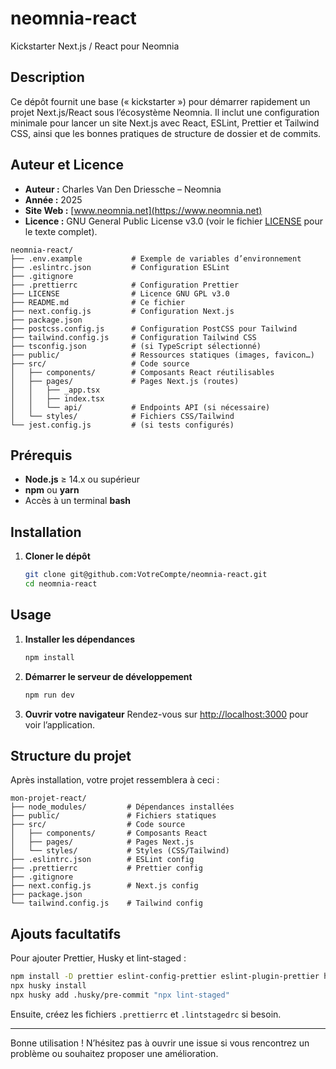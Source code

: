 # neomnia-react

Kickstarter Next.js / React pour Neomnia

## Description

Ce dépôt fournit une base (« kickstarter ») pour démarrer rapidement un projet Next.js/React sous l’écosystème Neomnia.
Il inclut une configuration minimale pour lancer un site Next.js avec React, ESLint, Prettier et Tailwind CSS, ainsi que les bonnes pratiques de structure de dossier et de commits.

## Auteur et Licence

* **Auteur :** Charles Van Den Driessche – Neomnia
* **Année :** 2025
* **Site Web :** [www.neomnia.net](https://www.neomnia.net)
* **Licence :** GNU General Public License v3.0 (voir le fichier [LICENSE](./LICENSE) pour le texte complet).

```
neomnia-react/
├── .env.example           # Exemple de variables d’environnement
├── .eslintrc.json         # Configuration ESLint
├── .gitignore
├── .prettierrc            # Configuration Prettier
├── LICENSE                # Licence GNU GPL v3.0
├── README.md              # Ce fichier
├── next.config.js         # Configuration Next.js
├── package.json
├── postcss.config.js      # Configuration PostCSS pour Tailwind
├── tailwind.config.js     # Configuration Tailwind CSS
├── tsconfig.json          # (si TypeScript sélectionné)
├── public/                # Ressources statiques (images, favicon…)
├── src/                   # Code source
│   ├── components/        # Composants React réutilisables
│   ├── pages/             # Pages Next.js (routes)
│   │   ├── _app.tsx
│   │   ├── index.tsx
│   │   └── api/           # Endpoints API (si nécessaire)
│   └── styles/            # Fichiers CSS/Tailwind
└── jest.config.js         # (si tests configurés)
```

## Prérequis

* **Node.js** ≥ 14.x ou supérieur
* **npm** ou **yarn**
* Accès à un terminal **bash**

## Installation

1. **Cloner le dépôt**

   ```bash
   git clone git@github.com:VotreCompte/neomnia-react.git
   cd neomnia-react
   ```

## Usage

1. **Installer les dépendances**

   ```bash
   npm install
   ```

2. **Démarrer le serveur de développement**

   ```bash
   npm run dev
   ```

3. **Ouvrir votre navigateur**
   Rendez-vous sur [http://localhost:3000](http://localhost:3000) pour voir l’application.

## Structure du projet

Après installation, votre projet ressemblera à ceci :

```
mon-projet-react/
├── node_modules/         # Dépendances installées
├── public/               # Fichiers statiques
├── src/                  # Code source
│   ├── components/       # Composants React
│   ├── pages/            # Pages Next.js
│   └── styles/           # Styles (CSS/Tailwind)
├── .eslintrc.json        # ESLint config
├── .prettierrc           # Prettier config
├── .gitignore
├── next.config.js        # Next.js config
├── package.json
└── tailwind.config.js    # Tailwind config
```

## Ajouts facultatifs

Pour ajouter Prettier, Husky et lint-staged :

```bash
npm install -D prettier eslint-config-prettier eslint-plugin-prettier husky lint-staged
npx husky install
npx husky add .husky/pre-commit "npx lint-staged"
```

Ensuite, créez les fichiers `.prettierrc` et `.lintstagedrc` si besoin.

---

Bonne utilisation ! N’hésitez pas à ouvrir une issue si vous rencontrez un problème ou souhaitez proposer une amélioration.
